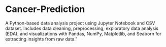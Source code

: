 # Cancer-Prediction
A Python-based data analysis project using Jupyter Notebook and CSV dataset. Includes data cleaning, preprocessing, exploratory data analysis (EDA), and visualizations with Pandas, NumPy, Matplotlib, and Seaborn for extracting insights from raw data."
